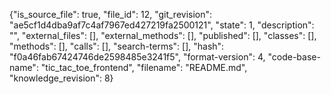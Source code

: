 {"is_source_file": true, "file_id": 12, "git_revision": "ae5cf1d4dba9af7c4af7967ed427219fa2500121", "state": 1, "description": "", "external_files": [], "external_methods": [], "published": [], "classes": [], "methods": [], "calls": [], "search-terms": [], "hash": "f0a46fab67424746de2598485e3241f5", "format-version": 4, "code-base-name": "tic_tac_toe_frontend", "filename": "README.md", "knowledge_revision": 8}